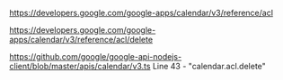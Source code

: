 https://developers.google.com/google-apps/calendar/v3/reference/acl

https://developers.google.com/google-apps/calendar/v3/reference/acl/delete

https://github.com/google/google-api-nodejs-client/blob/master/apis/calendar/v3.ts
Line 43 - "calendar.acl.delete"